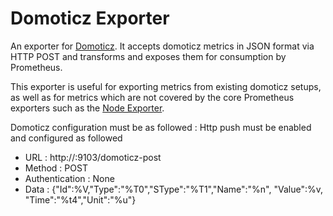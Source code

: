 # Domoticz Exporter

An exporter for [Domoticz](https://www.domoticz.com/). It accepts domoticz metrics
in JSON format via HTTP POST and transforms and exposes them for consumption by Prometheus.

This exporter is useful for exporting metrics from existing domoticz setups, as
well as for metrics which are not covered by the core Prometheus exporters such
as the [Node Exporter](https://github.com/prometheus/node_exporter).

Domoticz configuration must be as followed : Http push must be enabled and configured as followed
* URL : http://<url>:9103/domoticz-post
* Method : POST
* Authentication : None
* Data : {"Id":%V,"Type":"%T0","SType":"%T1","Name":"%n", "Value":%v, "Time":"%t4","Unit":"%u"}
